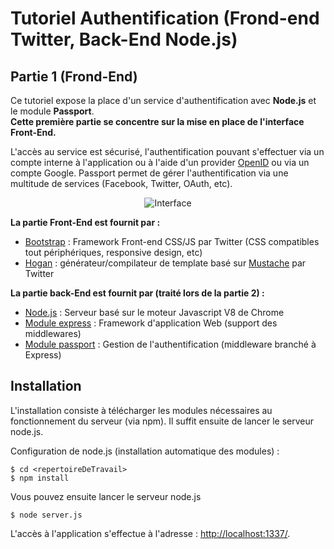 # Tutoriel Authentification (Frond-end Twitter, Back-End Node.js)

## Partie 1 (Frond-End)

Ce tutoriel expose la place d'un service d'authentification avec **Node.js** et le module **Passport**.<br />
**Cette première partie se concentre sur la mise en place de l'interface Front-End.**

L'accès au service est sécurisé, l'authentification pouvant s'effectuer via un compte interne à l'application ou à l'aide d'un provider [OpenID](http://openid.net/) ou via un compte Google. Passport permet de gérer l'authentification via une multitude de services (Facebook, Twitter, OAuth, etc).

<p align="center">
  <img src="https://raw.github.com/s4tori/Tutoriels/master/2013-03-31-BootstrapTwitter-HoganTwitter/public/img/welcome.jpg" alt="Interface" />
</p>

**La partie Front-End est fournit par :**

 - [Bootstrap](http://twitter.github.com/bootstrap/) : Framework Front-end CSS/JS par Twitter (CSS compatibles tout périphériques, responsive design, etc)
 - [Hogan](http://twitter.github.com/hogan.js/) : générateur/compilateur de template basé sur [Mustache](http://mustache.github.com/) par Twitter

**La partie back-End est fournit par  (traité lors de la partie 2) :**

- [Node.js](http://nodejs.org/) : Serveur basé sur le moteur Javascript V8 de Chrome
- [Module express](http://expressjs.com/) : Framework d'application Web (support des middlewares)
- [Module passport](http://passportjs.org/) : Gestion de l'authentification (middleware branché à Express)

## Installation

L'installation consiste à télécharger les modules nécessaires au fonctionnement du serveur (via npm). Il suffit ensuite de lancer le serveur node.js.

Configuration de node.js (installation automatique des modules) : 

	$ cd <repertoireDeTravail>
	$ npm install

Vous pouvez ensuite lancer le serveur node.js

    $ node server.js

L'accès à l'application s'effectue à l'adresse : [http://localhost:1337/](http://localhost:1337/).
